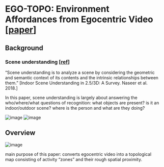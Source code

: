 # EGO-TOPO: Environment Affordances from Egocentric Video [[paper](https://arxiv.org/abs/2001.04583)]

## Background
### Scene understanding [[ref](https://alexgkendall.com/media/presentations/2019_icvss_sicily_kendall.pdf)]
“Scene understanding is to analyze a scene by considering the geometric and semantic context of its contents and the intrinsic relationships between them.” [Indoor Scene Understanding in 2.5/3D: A Survey. Naseer et al. 2018.]

In this paper,
scene understanding is largely about answering the who/where/what questions of recognition: what objects are present? is it an indoor/outdoor scene? where is the person and what are they doing?

![image](https://user-images.githubusercontent.com/6396598/130902053-cad113a2-e0ad-43f2-af93-863cb9ab1c85.png)
![image](https://user-images.githubusercontent.com/6396598/130902431-f3ba12fa-a6fe-44b9-9181-b8c856f936f1.png)


## Overview

![image](https://user-images.githubusercontent.com/6396598/130926088-1718cda0-7ce5-42ae-9235-523b11a39cf4.png)

main purpose of this paper: converts egocentric video into a topological map consisting of activity “zones” and their rough spatial proximity.

